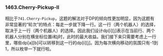 ### 1463.Cherry-Pickup-II

相比于```741.Cherry-Pickup```，这题的解法对于DP的倾向性更加明显，因为这题有非常显著的“轮次”的特点：每走一步就下降一行。这一行（两个机器人）的选择，取决于上一行（两个机器人）的选择。因此我们设计dp[i][j]表示在当前行、两个机器人分别在横坐标位置i和j时，此时的最大收益。我们接下来只需要考虑上一行里，哪些dp[a][b]可以转移到这一行的dp[i][j]。因为每次横向移动的氛围只有-1到1，所以枚举一下就行啦。
